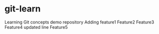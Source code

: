# git-learn

Learning Git concepts demo repository
Adding feature1
Feature2
Feature3
Feature4 updated line
Feature5

